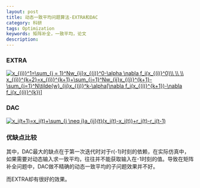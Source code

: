 ```yaml
---
layout: post
title: 动态一致平均问题算法-EXTRA和DAC
category: 科研
tags: Optimization
keywords: 矩阵补全，一致平均，论文
description: 
---
```


### EXTRA

<a href="http://www.codecogs.com/eqnedit.php?latex=x_{(i)}^1=\sum_{j&space;=&space;1}^Nw_{ij}x_{(j)}^0-\alpha&space;\nabla&space;f_i(x_{(i)}^0)\\&space;\\&space;\\&space;x_{(i)}^{k&plus;2}=x_{(i)}^{k&plus;1}&plus;\sum_{j=1}^Nw_{ij}x_{(j)}^{k&plus;1}-\sum_{j=1}^N\tilde{w}_{ij}x_{(j)}^k-\alpha[\nabla&space;f_i(x_{(i)}^{k&plus;1})-\nabla&space;f_i(x_{(i)}^{k})]" target="_blank"><img src="http://latex.codecogs.com/gif.latex?x_{(i)}^1=\sum_{j&space;=&space;1}^Nw_{ij}x_{(j)}^0-\alpha&space;\nabla&space;f_i(x_{(i)}^0)\\&space;\\&space;\\&space;x_{(i)}^{k&plus;2}=x_{(i)}^{k&plus;1}&plus;\sum_{j=1}^Nw_{ij}x_{(j)}^{k&plus;1}-\sum_{j=1}^N\tilde{w}_{ij}x_{(j)}^k-\alpha[\nabla&space;f_i(x_{(i)}^{k&plus;1})-\nabla&space;f_i(x_{(i)}^{k})]" title="x_{(i)}^1=\sum_{j = 1}^Nw_{ij}x_{(j)}^0-\alpha \nabla f_i(x_{(i)}^0)\\ \\ \\ x_{(i)}^{k+2}=x_{(i)}^{k+1}+\sum_{j=1}^Nw_{ij}x_{(j)}^{k+1}-\sum_{j=1}^N\tilde{w}_{ij}x_{(j)}^k-\alpha[\nabla f_i(x_{(i)}^{k+1})-\nabla f_i(x_{(i)}^{k})]" /></a>

### DAC

<a href="http://www.codecogs.com/eqnedit.php?latex=x_i(t&plus;1)=x_i(t)&plus;\sum_{j&space;\neq&space;i}a_{ij}(t)(x_i(t)-x_i(t))&plus;r_i(t)-r_i(t-1)" target="_blank"><img src="http://latex.codecogs.com/gif.latex?x_i(t&plus;1)=x_i(t)&plus;\sum_{j&space;\neq&space;i}a_{ij}(t)(x_j(t)-x_i(t))&plus;r_i(t)-r_i(t-1)" title="x_i(t+1)=x_i(t)+\sum_{j \neq i}a_{ij}(t)(x_i(t)-x_i(t))+r_i(t)-r_i(t-1)" /></a>

### 优缺点比较
其中，DAC最大的缺点在于第一次迭代时对于r(-1)时刻的依赖，在实际仿真中，如果需要对动态输入求一致平均，往往并不能获取输入在-1时刻的值。导致在矩阵补全问题中，DAC做不精确的动态一致平均的子问题效果并不好。

而EXTRA却有很好的效果。